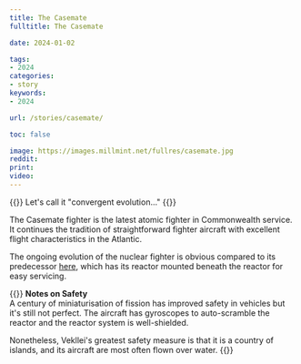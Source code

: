 ```yaml
---
title: The Casemate
fulltitle: The Casemate

date: 2024-01-02

tags:
- 2024
categories:
- story
keywords:
- 2024

url: /stories/casemate/

toc: false

image: https://images.millmint.net/fullres/casemate.jpg
reddit:
print:
video:
---
```

{{<note caption>}}
Let's call it "convergent evolution..."
{{</note>}}

The Casemate fighter is the latest atomic fighter in Commonwealth service. It continues the tradition of straightforward fighter aircraft with excellent flight characteristics in the Atlantic.

The ongoing evolution of the nuclear fighter is obvious compared to its predecessor [here](/stories/fighter/), which has its reactor mounted beneath the reactor for easy servicing.

{{<note panel>}}
**Notes on Safety**
<br>
A century of miniaturisation of fission has improved safety in vehicles but it's still not perfect. The aircraft has gyroscopes to auto-scramble the reactor and the reactor system is well-shielded.

Nonetheless, Vekllei's greatest safety measure is that it is a country of islands, and its aircraft are most often flown over water.
{{</note>}}